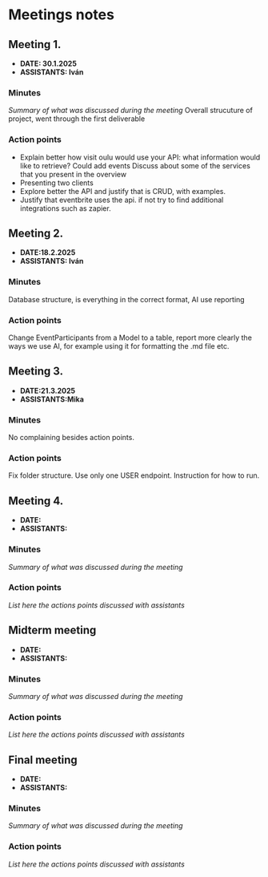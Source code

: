 # Meetings notes

## Meeting 1.
* **DATE: 30.1.2025**
* **ASSISTANTS: Iván**

### Minutes
*Summary of what was discussed during the meeting*
Overall strucuture of project, went through the first deliverable

### Action points
*	Explain better how visit oulu would use your API: what information would like to retrieve? Could add events Discuss about some of the services that you present in the overview
*   Presenting two clients
*   Explore better the API and justify that is CRUD, with examples.
*   Justify that eventbrite uses the api. if not try to find additional integrations such as zapier.




## Meeting 2.
* **DATE:18.2.2025**
* **ASSISTANTS: Iván**

### Minutes
Database structure, is everything in the correct format, AI use reporting

### Action points
Change EventParticipants from a Model to a table, report more clearly the ways we use AI, for example using it for formatting the .md file etc.




## Meeting 3.
* **DATE:21.3.2025**
* **ASSISTANTS:Mika**

### Minutes
No complaining besides action points.

### Action points
Fix folder structure. Use only one USER endpoint. Instruction for how to run.




## Meeting 4.
* **DATE:**
* **ASSISTANTS:**

### Minutes
*Summary of what was discussed during the meeting*

### Action points
*List here the actions points discussed with assistants*




## Midterm meeting
* **DATE:**
* **ASSISTANTS:**

### Minutes
*Summary of what was discussed during the meeting*

### Action points
*List here the actions points discussed with assistants*




## Final meeting
* **DATE:**
* **ASSISTANTS:**

### Minutes
*Summary of what was discussed during the meeting*

### Action points
*List here the actions points discussed with assistants*




